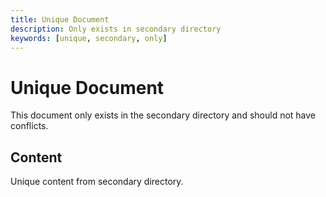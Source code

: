 ```yaml
---
title: Unique Document
description: Only exists in secondary directory
keywords: [unique, secondary, only]
---
```


# Unique Document

This document only exists in the secondary directory and should not have conflicts.

## Content

Unique content from secondary directory.